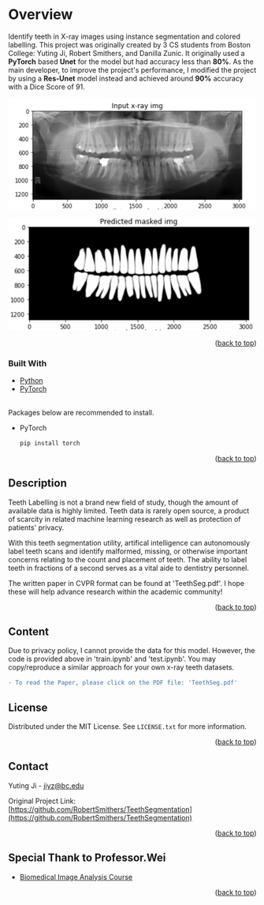 # Overview

<!-- ABOUT THE PROJECT -->
Identify teeth in X-ray images using instance segmentation and colored labelling.
This project was originally created by 3 CS students from Boston College: Yuting Ji, Robert Smithers, and Danilla Zunic. It originally used a **PyTorch** based **Unet** for the model but had accuracy less than **80%**. As the main developer, to improve the project's performance, I modified the project by using a **Res-Unet** model instead and achieved around **90%** accuracy with a Dice Score of 91.
<div id="top"></div>

<p align="center">
  <img src="images/input.png">
</p>
<p align="center">
  <img src="images/predicted.png">
</p>

<p align="right">(<a href="#top">back to top</a>)</p>


### Built With

* [Python](https://www.python.org/)
* [PyTorch](https://pytorch.org/)

<br/>Packages below are recommended to install.

* PyTorch
  ```sh
  pip install torch
  ```
<p align="right">(<a href="#top">back to top</a>)</p>

<!-- Description -->
## Description

Teeth Labelling is not a brand new field of study, though the amount of available data is highly limited. Teeth data is rarely open source, a product of scarcity in related machine learning research as well as protection of patients' privacy.

With this teeth segmentation utility, artifical intelligence can autonomously label teeth scans and identify malformed, missing, or otherwise important concerns relating to the count and placement of teeth. The ability to label teeth in fractions of a second serves as a vital aide to dentistry personnel.

The written paper in CVPR format can be found at 'TeethSeg.pdf'. I hope these will help advance research within the academic community!

<p align="right">(<a href="#top">back to top</a>)</p>

<!-- Content -->
## Content
Due to privacy policy, I cannot provide the data for this model. However, the code is provided above in 'train.ipynb' and 'test.ipynb'. You may copy/reproduce a similar approach for your own x-ray teeth datasets.
```diff
- To read the Paper, please click on the PDF file: 'TeethSeg.pdf'
```

<!-- LICENSE -->
## License
Distributed under the MIT License. See `LICENSE.txt` for more information.
<p align="right">(<a href="#top">back to top</a>)</p>



<!-- CONTACT -->
## Contact
Yuting Ji - jiyz@bc.edu

Original Project Link: [https://github.com/RobertSmithers/TeethSegmentation](https://github.com/RobertSmithers/TeethSegmentation)
<p align="right">(<a href="#top">back to top</a>)</p>


<!-- ACKNOWLEDGMENTS -->
## Special Thank to Professor.Wei
* [Biomedical Image Analysis Course](https://bc-cv.github.io/csci3397/s22/)
<p align="right">(<a href="#top">back to top</a>)</p>
